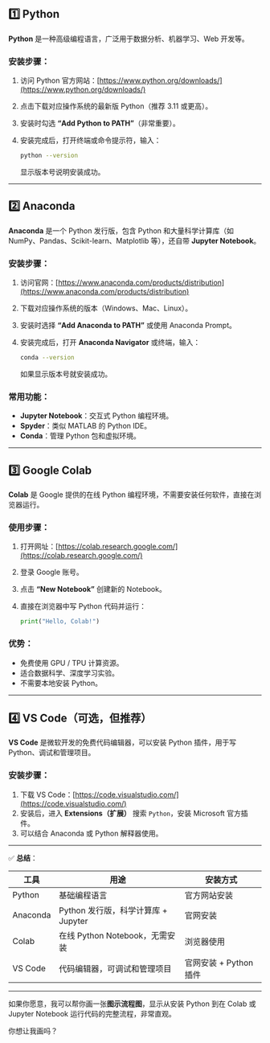 ## 1️⃣ Python

**Python** 是一种高级编程语言，广泛用于数据分析、机器学习、Web 开发等。

### 安装步骤：

1. 访问 Python 官方网站：[https://www.python.org/downloads/](https://www.python.org/downloads/)
2. 点击下载对应操作系统的最新版 Python（推荐 3.11 或更高）。
3. 安装时勾选 **“Add Python to PATH”**（非常重要）。
4. 安装完成后，打开终端或命令提示符，输入：

   ```bash
   python --version
   ```

   显示版本号说明安装成功。

---

## 2️⃣ Anaconda

**Anaconda** 是一个 Python 发行版，包含 Python 和大量科学计算库（如 NumPy、Pandas、Scikit-learn、Matplotlib 等），还自带 **Jupyter Notebook**。

### 安装步骤：

1. 访问官网：[https://www.anaconda.com/products/distribution](https://www.anaconda.com/products/distribution)
2. 下载对应操作系统的版本（Windows、Mac、Linux）。
3. 安装时选择 **“Add Anaconda to PATH”** 或使用 Anaconda Prompt。
4. 安装完成后，打开 **Anaconda Navigator** 或终端，输入：

   ```bash
   conda --version
   ```

   如果显示版本号就安装成功。

### 常用功能：

* **Jupyter Notebook**：交互式 Python 编程环境。
* **Spyder**：类似 MATLAB 的 Python IDE。
* **Conda**：管理 Python 包和虚拟环境。

---

## 3️⃣ Google Colab

**Colab** 是 Google 提供的在线 Python 编程环境，不需要安装任何软件，直接在浏览器运行。

### 使用步骤：

1. 打开网址：[https://colab.research.google.com/](https://colab.research.google.com/)
2. 登录 Google 账号。
3. 点击 **“New Notebook”** 创建新的 Notebook。
4. 直接在浏览器中写 Python 代码并运行：

   ```python
   print("Hello, Colab!")
   ```

### 优势：

* 免费使用 GPU / TPU 计算资源。
* 适合数据科学、深度学习实验。
* 不需要本地安装 Python。

---

## 4️⃣ VS Code（可选，但推荐）

**VS Code** 是微软开发的免费代码编辑器，可以安装 Python 插件，用于写 Python、调试和管理项目。

### 安装步骤：

1. 下载 VS Code：[https://code.visualstudio.com/](https://code.visualstudio.com/)
2. 安装后，进入 **Extensions（扩展）** 搜索 `Python`，安装 Microsoft 官方插件。
3. 可以结合 Anaconda 或 Python 解释器使用。

---

✅ **总结**：

| 工具       | 用途                         | 安装方式             |
| -------- | -------------------------- | ---------------- |
| Python   | 基础编程语言                     | 官方网站安装           |
| Anaconda | Python 发行版，科学计算库 + Jupyter | 官网安装             |
| Colab    | 在线 Python Notebook，无需安装    | 浏览器使用            |
| VS Code  | 代码编辑器，可调试和管理项目             | 官网安装 + Python 插件 |

---

如果你愿意，我可以帮你画一张**图示流程图**，显示从安装 Python 到在 Colab 或 Jupyter Notebook 运行代码的完整流程，非常直观。

你想让我画吗？
